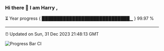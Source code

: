 ### Hi there 👋 I am Harry , 

⏳ Year progress { █████████████████████████████▁ } 99.97 %

---

⏰ Updated on Sun, 31 Dec 2023 21:48:13 GMT

![Progress Bar CI](https://github.com/duykhang68/duykhang68/workflows/Progress%20Bar%20CI/badge.svg)
